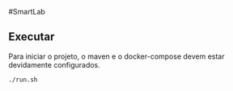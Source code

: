 #SmartLab

## Executar
Para iniciar o projeto, o maven e o docker-compose devem estar devidamente configurados.
```bash
./run.sh
```
